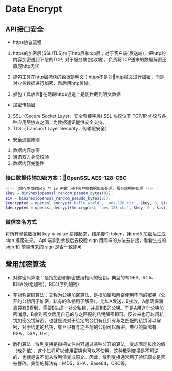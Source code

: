 # Data Encrypt

## API接口安全

- https协议流程

1. https的加密层(SSL/TLS)位于http层和tcp层；对于客户端(发送端)，把http的内容加密送到下层的TCP; 对于服务端(接收端)，负责将TCP送来的数据解密还原成http内容

2. 抓包工具在http层捕获的数据是明文；https不是对http报文进行加密，而是对业务数据进行加密，然后用http传输；

3. 抓包工具放置在两段https通道上是能拦截到明文数据

- 加密传输层

1. SSL（Secure Socket Layer，安全套接字层) SSL 协议位于 TCP/IP 协议与各种应用层协议之间，为数据通讯提供安全支持。
2. TLS（Transport Layer Security，传输层安全）

- 安全通信原则

1. 数据内容加密
2. 通讯双方身份校验
3. 数据内容完整性

### 接口数据传输加密方案：OpenSSL AES-128-CBC

```php
<!-- 保存生成的key 与 iv 密匙 用作客户端数据加密处理, 服务端解密处理 -->
$key = bin2hex(openssl_random_pseudo_bytes(8));
$iv = bin2hex(openssl_random_pseudo_bytes(8));
$encrypted = openssl_encrypt('hello world', 'aes-128-cbc', $key, 0, $iv);
$decrypted = openssl_decrypt($encrypted, 'aes-128-cbc', $key, 0 , $iv);
```

### 微信签名方式

将所有参数数据用 key => value 拼接起来，结尾接个 token，用 md5 加密后生成 sign 携带进来。
Api 端拿到参数后去校验 sign 用同样的方法去拼接，看看生成的 sign 和 前端传来的 sign 是否一致即可

## 常用加密算法

- 对称密码算法：是指加密和解密使用相同的密钥，典型的有DES、RC5、IDEA(分组加密)，RC4(序列加密)

- 非对称密码算法：又称为公钥加密算法，是指加密和解密使用不同的密钥（公开的公钥用于加密，私有的私钥用于解密）。比如A发送，B接收，A想确保消息只有B看到，需要B生成一对公私钥，并拿到B的公钥。于是A用这个公钥加密消息，B收到密文后用自己的与之匹配的私钥解密即可。反过来也可以用私钥加密公钥解密。也就是说对于给定的公钥有且只有与之匹配的私钥可以解密，对于给定的私钥，有且只有与之匹配的公钥可以解密。典型的算法有RSA，DSA，DH；

- 散列算法：散列变换是指把文件内容通过某种公开的算法，变成固定长度的值（散列值），这个过程可以使用密钥也可以不使用。这种散列变换是不可逆的，也就是说不能从散列值变成原文。因此，散列变换通常用于验证原文是否被篡改。典型的算法有：MD5，SHA，Base64，CRC等。

